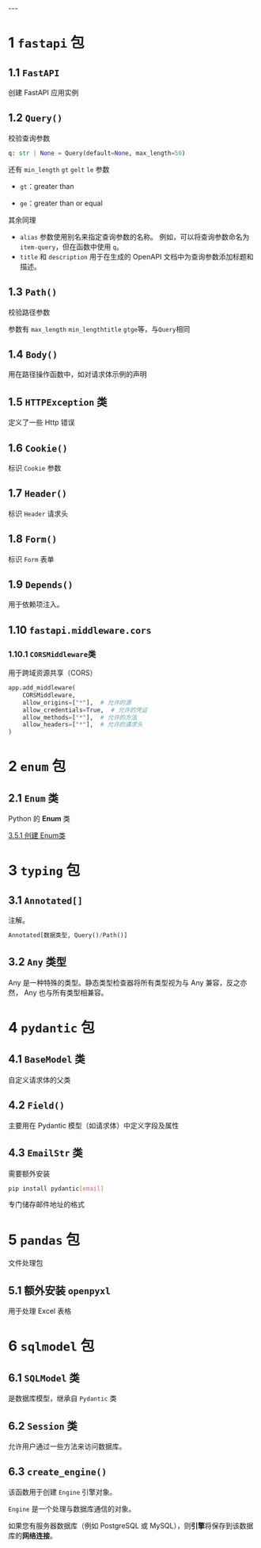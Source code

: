<span id="20250120214205-hudw4fz" style="display: none;"></span>---

# 1 `fastapi`​ 包

## 1.1 `FastAPI`​

创建 FastAPI 应用实例

## 1.2 `Query()`​

校验查询参数

```python
q: str | None = Query(default=None, max_length=50)
```

还有 `min_length`​ `gt`​ `ge`​ `lt`​ `le`​ 参数

* `gt`​：greater than

* `ge`​：greater than or equal

其余同理

* `alias`​ 参数使用别名来指定查询参数的名称。 例如，可以将查询参数命名为 `item-query`​，但在函数中使用 `q`​。
* ​`title`​ 和 `description`​ 用于在生成的 OpenAPI 文档中为查询参数添加标题和描述。

## 1.3 `Path()`​

校验路径参数

参数有 `max_length`​ `min_length`​ `title`​ `gt`​ `ge`​等，与`Query`​相同

## 1.4 `Body()`​

用在路径操作函数中，如对请求体示例的声明

## 1.5 `HTTPException`​ 类

定义了一些 Http 错误

## 1.6 `Cookie()`​

标识 `Cookie`​ 参数

## 1.7 `Header()`​

标识 `Header`​ 请求头

## 1.8 `Form()`​

标识 `Form`​ 表单

## 1.9 `Depends()`​

用于依赖项注入。

## 1.10 `fastapi.middleware.cors`​

### 1.10.1 `CORSMiddleware`​ 类

用于跨域资源共享（CORS）

```python
app.add_middleware(
    CORSMiddleware,
    allow_origins=["*"],  # 允许的源
    allow_credentials=True,  # 允许的凭证
    allow_methods=["*"],  # 允许的方法
    allow_headers=["*"],  # 允许的请求头
)
```

# 2 `enum`​ 包

## 2.1 `Enum`​ 类

Python 的 **Enum** 类

[3.5.1 创建 Enum​ 类](4%20开始入门.md#20250113234222-4xgzq4b)

# 3 `typing`​ 包

## 3.1 `Annotated[]`​

注解。

```python
Annotated[数据类型, Query()/Path()]
```

## 3.2 `Any`​ 类型

Any 是一种特殊的类型。静态类型检查器将所有类型视为与 Any 兼容，反之亦然， Any 也与所有类型相兼容。

# 4 `pydantic`​ 包

## 4.1 `BaseModel`​ 类

自定义请求体的父类

## 4.2 `Field()`​

主要用在 Pydantic 模型（如请求体）中定义字段及属性

## 4.3 `EmailStr`​ 类

需要额外安装

```bash
pip install pydantic[email]
```

专门储存邮件地址的格式

# 5 `pandas`​ 包

文件处理包

## 5.1 额外安装 `openpyxl`​

用于处理 Excel 表格

# 6 `sqlmodel`​ 包

## 6.1 `SQLModel`​ 类

是数据库模型，继承自 `Pydantic`​ 类

## 6.2 `Session`​ 类

允许用户通过一些方法来访问数据库。

## 6.3 `create_engine()`​

该函数用于创建 `Engine`​ 引擎对象。

​`Engine`​ 是一个处理与数据库通信的对象。

如果您有服务器数据库（例如 PostgreSQL 或 MySQL），则**引擎**将保存到该数据库的**网络连接**。

‍
